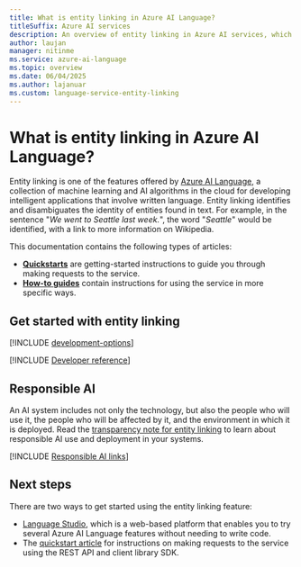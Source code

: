 ```yaml
---
title: What is entity linking in Azure AI Language?
titleSuffix: Azure AI services
description: An overview of entity linking in Azure AI services, which helps you extract entities from text, and provides links to an online knowledge base.
author: laujan
manager: nitinme
ms.service: azure-ai-language
ms.topic: overview
ms.date: 06/04/2025
ms.author: lajanuar
ms.custom: language-service-entity-linking
---
```


# What is entity linking in Azure AI Language?

Entity linking is one of the features offered by [Azure AI Language](../overview.md), a collection of machine learning and AI algorithms in the cloud for developing intelligent applications that involve written language. Entity linking identifies and disambiguates the identity of entities found in text. For example, in the sentence "*We went to Seattle last week.*", the word "*Seattle*" would be identified, with a link to more information on Wikipedia.

This documentation contains the following types of articles:

* [**Quickstarts**](quickstart.md) are getting-started instructions to guide you through making requests to the service.
* [**How-to guides**](how-to/call-api.md) contain instructions for using the service in more specific ways.

## Get started with entity linking

[!INCLUDE [development-options](includes/development-options.md)]

[!INCLUDE [Developer reference](../includes/reference-samples-text-analytics.md)] 

## Responsible AI 

An AI system includes not only the technology, but also the people who will use it, the people who will be affected by it, and the environment in which it is deployed. Read the [transparency note for entity linking](/azure/ai-foundry/responsible-ai/language-service/transparency-note) to learn about responsible AI use and deployment in your systems. 

[!INCLUDE [Responsible AI links](../includes/overview-responsible-ai-links.md)]

## Next steps

There are two ways to get started using the entity linking feature:
* [Language Studio](https://language.cognitive.azure.com/tryout/linkedEntities), which is a web-based platform that enables you to try several Azure AI Language features without needing to write code.
* The [quickstart article](quickstart.md) for instructions on making requests to the service using the REST API and client library SDK.  
